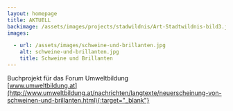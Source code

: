 ```yaml
---
layout: homepage
title: AKTUELL
backimage: /assets/images/projects/stadwildnis/Art-Stadtwildnis-bild3.jpg
images:

  - url: /assets/images/schweine-und-brillanten.jpg
    alt: schweine-und-brillanten.jpg
    title: Schweine und Brillanten
---
```


Buchprojekt für das Forum Umweltbildung  
[www.umweltbildung.at](http://www.umweltbildung.at/nachrichten/langtexte/neuerscheinung-von-schweinen-und-brillanten.html){:target="_blank"}

